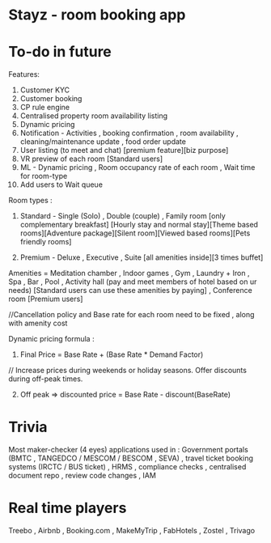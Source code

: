 # Stayz - room booking app

# To-do in future

Features: 

1) Customer KYC
2) Customer booking
3) CP rule engine
4) Centralised property room availability listing
5) Dynamic pricing 
6) Notification - Activities , booking confirmation , room availability , cleaning/maintenance update , food order update
7) User listing (to meet and chat) [premium feature][biz purpose] 
8) VR preview of each room [Standard users]
9) ML - Dynamic pricing , Room occupancy rate of each room , Wait time for room-type
10) Add users to Wait queue


Room types : 

1) Standard - Single (Solo) , Double (couple) , Family room [only complementary breakfast] [Hourly stay and normal stay][Theme based rooms][Adventure package][Silent room][Viewed based rooms][Pets friendly rooms]

2) Premium - Deluxe , Executive , Suite [all amenities inside][3 times buffet]

Amenities = Meditation chamber , Indoor games , Gym , Laundry + Iron , Spa , Bar , Pool , Activity hall (pay and meet members of hotel based on ur needs) [Standard users can use these amenities by paying] , Conference room [Premium users]


//Cancellation policy and Base rate for each room need to be fixed , along with amenity cost

Dynamic pricing formula :

1) Final Price = Base Rate + (Base Rate * Demand Factor)

// Increase prices during weekends or holiday seasons. Offer discounts during off-peak times.

2) Off peak => discounted price = Base Rate - discount(BaseRate)

# Trivia

Most maker-checker (4 eyes) applications used in : Government portals (BMTC , TANGEDCO / MESCOM / BESCOM , SEVA) , travel ticket booking systems (IRCTC / BUS ticket) , HRMS , compliance checks , centralised document repo , review code changes , IAM

# Real time players

Treebo , Airbnb , Booking.com , MakeMyTrip , FabHotels , Zostel , Trivago
